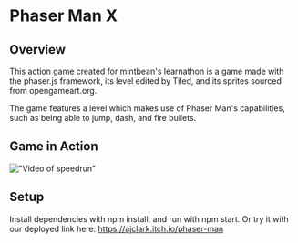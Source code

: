 # Phaser Man X

## Overview

This action game created for mintbean's learnathon is a game made with the phaser.js framework, its level edited by Tiled, and its sprites sourced from opengameart.org.

The game features a level which makes use of Phaser Man's capabilities, such as being able to jump, dash, and fire bullets.

## Game in Action

!["Video of speedrun"](https://github.com/Cernuie/phaser-action-game/blob/master/docs/CooperativeSparklingCrow-size_restricted.gif)

## Setup
Install dependencies with npm install, and run with npm start.
Or try it with our deployed link here: https://ajclark.itch.io/phaser-man